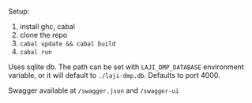 Setup:
1. install ghc, cabal
2. clone the repo
3. `cabal update && cabal build`
4. `cabal run`

Uses sqlite db. The path can be set with `LAJI_DMP_DATABASE` environment variable, or it will default to `./laji-dmp.db`. Defaults to port 4000.

Swagger available at `/swagger.json` and `/swagger-ui`

